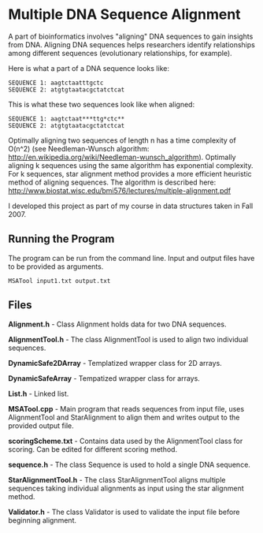 Multiple DNA Sequence Alignment
===============================

A part of bioinformatics involves "aligning" DNA sequences to gain insights from DNA. Aligning DNA sequences helps researchers identify relationships among different sequences (evolutionary relationships, for example).

Here is what a part of a DNA sequence looks like:

    SEQUENCE 1: aagtctaatttgctc
    SEQUENCE 2: atgtgtaatacgctatctcat

This is what these two sequences look like when aligned:

    SEQUENCE 1: aagtctaat***ttg*ctc**
    SEQUENCE 2: atgtgtaatacgctatctcat

Optimally aligning two sequences of length n has a time complexity of O(n^2) (see Needleman-Wunsch algorithm: http://en.wikipedia.org/wiki/Needleman-wunsch_algorithm). Optimally aligning k sequences using the same algorithm has exponential complexity. For k sequences, star alignment method provides a more efficient heuristic method of aligning sequences. The algorithm is described here: http://www.biostat.wisc.edu/bmi576/lectures/multiple-alignment.pdf

I developed this project as part of my course in data structures taken in Fall 2007.

Running the Program
-------------------

The program can be run from the command line. Input and output files have to be provided as arguments.

`MSATool input1.txt output.txt`

Files
-----

**Alignment.h** - Class Alignment holds data for two DNA sequences.

**AlignmentTool.h** - The class AlignmentTool is used to align two individual sequences.

**DynamicSafe2DArray** - Templatized wrapper class for 2D arrays.

**DynamicSafeArray** - Tempatized wrapper class for arrays.

**List.h** - Linked list.

**MSATool.cpp** - Main program that reads sequences from input file, uses AlignmentTool and StarAlignment to align them and writes output to the provided output file.

**scoringScheme.txt** - Contains data used by the AlignmentTool class for scoring. Can be edited for different scoring method.

**sequence.h** - The class Sequence is used to hold a single DNA sequence.

**StarAlignmentTool.h** - The class StarAlignmentTool aligns multiple sequences taking individual alignments as input using the star alignment method.

**Validator.h** - The class Validator is used to validate the input file before beginning alignment.
